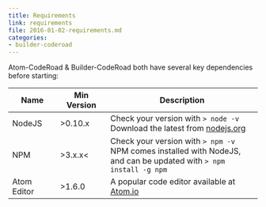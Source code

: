 ```yaml
---
title: Requirements
link: requirements
file: 2016-01-02-requirements.md
categories:
- builder-coderoad
---
```


Atom-CodeRoad & Builder-CodeRoad both have several key dependencies before starting:

| Name   | Min Version | Description |
|--------|-------------|-------------|
| NodeJS | >0.10.x     | Check your version with `> node -v`<br /> Download the latest from [nodejs.org](/nodejs.org) |
| NPM    | >3.x.x<     | Check your version with `> npm -v`<br /> NPM comes installed with NodeJS,<br /> and can be updated with `> npm install -g npm` |
| Atom Editor | >1.6.0 | A popular code editor available at [Atom.io](//atom.io) |
